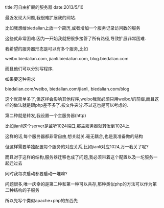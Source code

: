 title:可自由扩展的服务器
date:2013/5/10

最近发现大问题,我很难扩展我的网站.

比如我想给biedalian上放一个简历,或者增加一个服务记录访问数的服务

这些就非常困难.因为一开始我就把很多接管了所有路径,导致扩展非常困难.

我希望的服务器形态是可以有多个服务,比如

weibo.biedalian.com, jianli.biedalian.com, blog.biedalian.com

而且他们可以分别写程序.

如果要这种需求

biedalian.com/weibo, biedalian.com/jianli, biedalian.com/blog

这个就简单多了,但这样会影响其他程序,weibo我就必须只用weibo/的前缀,而且这样的做法就是跟php差不多了.按文件夹分.不过这也是可以考虑的.

第二种就是转发,我设置一个主服务器(http)
  
比如jianli这个server是监听1024端口,那主服务器就转发到1024上.

这样的话,每个服务器都非常自由,想关就关.毫无耦合,也是我准备做的结构

但这样需要单独配置每个服务的对应关系,比如jianli对应1024,万一我关了呢?

而且对于这样的结构,服务器迁移也成了问题,我必须带着这个配置以及一坨服务一起迁过去

同时我每次启动都要启动一堆嘛?

问题很多,唯一庆幸的是第二种和第一种可以共存,那种类似php的方法可以作为第二种结构的子服务

所以先写个类似apache+php的东西先


